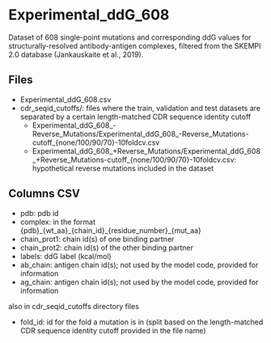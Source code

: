 # Experimental_ddG_608

Dataset of 608 single-point mutations and corresponding ddG values for structurally-resolved antibody-antigen complexes, filtered from the SKEMPI 2.0 database (Jankauskaite et al., 2019).

## Files

- Experimental_ddG_608.csv
- cdr_seqid_cutoffs/: files where the train, validation and test datasets are separated by a certain length-matched CDR sequence identity cutoff
	- Experimental_ddG_608_-Reverse_Mutations/Experimental_ddG_608_-Reverse_Mutations-cutoff_{none/100/90/70}-10foldcv.csv
	- Experimental_ddG_608_+Reverse_Mutations/Experimental_ddG_608_+Reverse_Mutations-cutoff_{none/100/90/70}-10foldcv.csv: hypothetical reverse mutations included in the dataset

## Columns CSV

- pdb: pdb id
- complex: in the format {pdb}\_{wt_aa}\_{chain_id}\_{residue_number}\_{mut_aa}
- chain_prot1: chain id(s) of one binding partner
- chain_prot2: chain id(s) of the other binding partner
- labels: ddG label (kcal/mol)
- ab_chain: antigen chain id(s); not used by the model code, provided for information
- ag_chain: antigen chain id(s); not used by the model code, provided for information

also in cdr_seqid_cutoffs directory files
- fold_id: id for the fold a mutation is in (split based on the length-matched CDR sequence identity cutoff provided in the file name)
